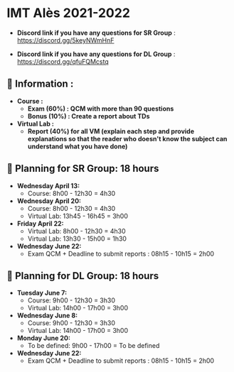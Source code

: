 # IMT Alès 2021-2022

* **Discord link if you have any questions for SR Group** : https://discord.gg/5keyNWmHnF

* **Discord link if you have any questions for DL Group** : https://discord.gg/qfuFQMcstq

## 📢 Information :

* **Course :**
    * **Exam (60%) : QCM with more than 90 questions**
    * **Bonus (10%) : Create a report about TDs**
* **Virtual Lab :**
    * **Report (40%) for all VM (explain each step and provide explanations so that the reader who doesn't know the subject can understand what you have done)**

## 📢 Planning for SR Group: 18 hours
* **Wednesday April 13:**
    - Course: 8h00 - 12h30 = 4h30
* **Wednesday April 20:**
    - Course: 8h00 - 12h30 = 4h30
    - Virtual Lab: 13h45 - 16h45 = 3h00
* **Friday April 22:**
    - Virtual Lab: 8h00 - 12h30 = 4h30
    - Virtual Lab: 13h30 - 15h00 = 1h30
* **Wednesday June 22:**
    - Exam QCM + Deadline to submit reports : 08h15 - 10h15 = 2h00

## 📢 Planning for DL Group: 18 hours
* **Tuesday June 7:**
    - Course: 9h00 - 12h30 = 3h30
    - Virtual Lab: 14h00 - 17h00 = 3h00
* **Wednesday June 8:**
    - Course: 9h00 - 12h30 = 3h30
    - Virtual Lab: 14h00 - 17h00 = 3h00
* **Monday June 20:**
    - To be defined: 9h00 - 17h00 = To be defined
* **Wednesday June 22:**
    - Exam QCM + Deadline to submit reports : 08h15 - 10h15 = 2h00
